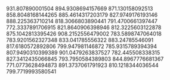 931.807890001504
894.9308694157669
871.130158092513
858.8048168144265
885.4614317203179
827.9749176193146
888.225363710214
818.3066803890441
791.4700661397447
772.3337891706915
821.8640906398946
812.3225603122878
875.1042813395426
908.2152556479002
783.5898747064018
783.9201562327348
833.041785556322
883.24785546091
817.6180572892806
799.947981146872
785.9315789394394
807.9490310399389
901.0479263837527
782.445508338315
827.3412435066845
793.7950584389803
844.8967776681367
771.0773628494873
891.3737061791923
810.1218344036544
799.7719993580541